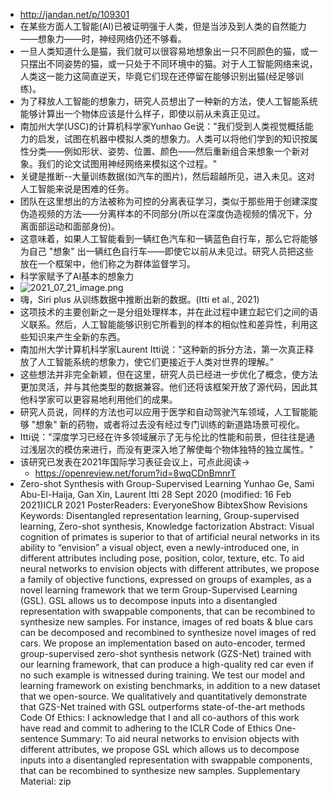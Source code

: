 - http://jandan.net/p/109301
- 在某些方面人工智能(AI)已被证明强于人类，但是当涉及到人类的自然能力——想象力——时，神经网络仍还不够看。
- 一旦人类知道什么是猫，我们就可以很容易地想象出一只不同颜色的猫，或一只摆出不同姿势的猫，或一只处于不同环境中的猫。对于人工智能网络来说，人类这一能力这简直逆天，毕竟它们现在还停留在能够识别出猫(经足够训练)。
- 为了释放人工智能的想象力，研究人员想出了一种新的方法，使人工智能系统能够计算出一个物体应该是什么样子，即使以前从未真正见过。
- 南加州大学(USC)的计算机科学家Yunhao Ge说："我们受到人类视觉概括能力的启发，试图在机器中模拟人类的想象力。人类可以将他们学到的知识按属性分类——例如形状、姿势、位置、颜色——然后重新组合来想象一个新对象。我们的论文试图用神经网络来模拟这个过程。"
- 关键是推断--大量训练数据(如汽车的图片)，然后超越所见，进入未见。这对人工智能来说是困难的任务。
- 团队在这里想出的方法被称为可控的分离表征学习，类似于那些用于创建深度伪造视频的方法——分离样本的不同部分(所以在深度伪造视频的情况下，分离面部运动和面部身份)。
- 这意味着，如果人工智能看到一辆红色汽车和一辆蓝色自行车，那么它将能够为自己 "想象" 出一辆红色自行车——即使它以前从未见过。研究人员把这些放在一个框架中，他们称之为群体监督学习。
- 科学家赋予了AI基本的想象力
- ![2021_07_21_image.png](https://cdn.logseq.com/%2Fc15b201a-227a-4f6b-aebf-92b9206a58c2640bb083-4bac-461f-82dd-fe48c0852a442021_07_21_image.png?Expires=4780475265&Signature=C0qTOlpzr01maPLEtHvlY1EjVXuee0WFNfPuxKkszgEegPyYoj5R8s7nhtfQQ5Yu9CsZCIqAE25D3ARClbgj37nNEcmSOfR0AP-L2Qff909uaCswa2l0hVYIhSM6aoxc7KVmKz6RFvFs-Zqugso0t3TWTft48uRWqAvwhsdnexhOuRoIm~MSeYj90aSMiISd0camWWYizZblIVX8BlO91alGOG~gdPaFwAqox9cAvZSBcz~5iVLhC7rLQKgytUAwa3AZfM8iqzC46xmhPU~kNqg8VDHUDky7o2vBRof-2mXPxNNPYiaRl4ACkk0y77WNt0lIL~WAk1lBUziLQdkSOQ__&Key-Pair-Id=APKAJE5CCD6X7MP6PTEA)
- 嗨，Siri plus 从训练数据中推断出新的数据。(Itti et al., 2021)
- 这项技术的主要创新之一是分组处理样本，并在此过程中建立起它们之间的语义联系。然后，人工智能能够识别它所看到的样本的相似性和差异性，利用这些知识来产生全新的东西。
- 南加州大学计算机科学家Laurent Itti说："这种新的拆分方法，第一次真正释放了人工智能系统的想象力，使它们更接近于人类对世界的理解。”
- 这些想法并非完全新颖，但在这里，研究人员已经进一步优化了概念，使方法更加灵活，并与其他类型的数据兼容。他们还将该框架开放了源代码，因此其他科学家可以更容易地利用他们的成果。
- 研究人员说，同样的方法也可以应用于医学和自动驾驶汽车领域，人工智能能够 "想象" 新的药物，或者将过去没有经过专门训练的新道路场景可视化。
- Itti说："深度学习已经在许多领域展示了无与伦比的性能和前景，但往往是通过浅层次的模仿来进行，而没有更深入地了解使每个物体独特的独立属性。"
- 该研究已发表在2021年国际学习表征会议上，可点此阅读→
	- https://openreview.net/forum?id=8wqCDnBmnrT
- Zero-shot Synthesis with Group-Supervised Learning 
  Yunhao Ge, Sami Abu-El-Haija, Gan Xin, Laurent Itti
  28 Sept 2020 (modified: 16 Feb 2021)ICLR 2021 PosterReaders:  EveryoneShow BibtexShow Revisions
  Keywords: Disentangled representation learning, Group-supervised learning, Zero-shot synthesis, Knowledge factorization
  Abstract: Visual cognition of primates is superior to that of artificial neural networks in its ability to “envision” a visual object, even a newly-introduced one, in different attributes including pose, position, color, texture, etc.  To aid neural networks to envision objects with different attributes,  we propose a family of objective functions, expressed on groups of examples, as a novel learning framework that we term Group-Supervised Learning (GSL). GSL allows us to decompose inputs into a disentangled representation with swappable components, that can be recombined to synthesize new samples.  For instance, images of red boats & blue cars can be decomposed and recombined to synthesize novel images of red cars.   We propose an implementation based on auto-encoder, termed group-supervised zero-shot synthesis network (GZS-Net) trained with our learning framework, that can produce a high-quality red car even if no such example is witnessed during training. We test our model and learning framework on existing benchmarks, in addition to a new dataset that we open-source. We qualitatively and quantitatively demonstrate that GZS-Net trained with GSL outperforms state-of-the-art methods
  Code Of Ethics: I acknowledge that I and all co-authors of this work have read and commit to adhering to the ICLR Code of Ethics
  One-sentence Summary: To aid neural networks to envision objects with different attributes,  we propose GSL which allows us to decompose inputs into a disentangled representation with swappable components, that can be recombined to synthesize new samples. 
  Supplementary Material:   zip